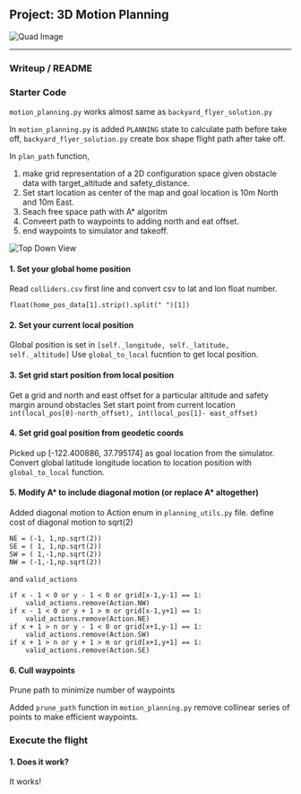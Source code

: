 ## Project: 3D Motion Planning
![Quad Image](./misc/enroute.png)

---

### Writeup / README

### Starter Code

`motion_planning.py` works almost same as `backyard_flyer_solution.py`

In `motion_planning.py` is added `PLANNING` state to calculate path before take off, `backyard_flyer_solution.py` create box shape flight path after take off.

In `plan_path` function,
 1. make grid representation of a 2D configuration space given obstacle data with target_altitude and safety_distance.
 2. Set start location as center of the map and goal location is 10m North and 10m East.
 3. Seach free space path with  A* algoritm
 4. Conveert path to waypoints to adding north and eat offset.
 5. end waypoints to simulator and takeoff.


![Top Down View](./misc/high_up.png)

#### 1. Set your global home position
Read `colliders.csv` first line and convert csv to lat and lon float number.

    float(home_pos_data[1].strip().split(" ")[1])

#### 2. Set your current local position
Global position is set in `[self._longitude, self._latitude, self._altitude]`
Use `global_to_local` fucntion to get local position.

#### 3. Set grid start position from local position
Get a grid and north and east offset for a particular altitude and safety margin around obstacles
Set start point from current location `int(local_pos[0]-north_offset), int(local_pos[1]- east_offset)`

#### 4. Set grid goal position from geodetic coords
Picked up [-122.400886, 37.795174] as goal location from the simulator.
Convert global latitude longitude location to location position with `global_to_local` function.


#### 5. Modify A* to include diagonal motion (or replace A* altogether)
Added diagonal motion to Action enum in `planning_utils.py` file.
define cost of diagonal motion to sqrt(2)

    NE = (-1, 1,np.sqrt(2))
    SE = ( 1, 1,np.sqrt(2))
    SW = ( 1,-1,np.sqrt(2))
    NW = (-1,-1,np.sqrt(2))

and `valid_actions`

    if x - 1 < 0 or y - 1 < 0 or grid[x-1,y-1] == 1:
        valid_actions.remove(Action.NW)
    if x - 1 < 0 or y + 1 > m or grid[x-1,y+1] == 1:
        valid_actions.remove(Action.NE)
    if x + 1 > n or y - 1 < 0 or grid[x+1,y-1] == 1:
        valid_actions.remove(Action.SW)
    if x + 1 > n or y + 1 > m or grid[x+1,y+1] == 1:
        valid_actions.remove(Action.SE)

#### 6. Cull waypoints
Prune path to minimize number of waypoints

Added `prune_path` function in `motion_planning.py` remove collinear series of points to make efficient waypoints.


### Execute the flight
#### 1. Does it work?
It works!
